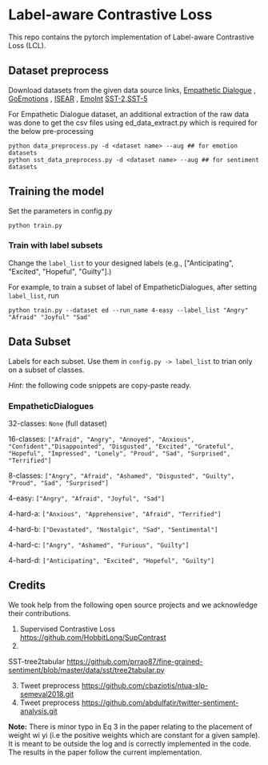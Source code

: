 # Label-aware Contrastive Loss

This repo contains the pytorch implementation of Label-aware Contrastive Loss (LCL).

## Dataset preprocess

Download datasets from the given data source
links, [Empathetic Dialogue](https://github.com/facebookresearch/EmpatheticDialogues.git)
, [GoEmotions](https://github.com/google-research/google-research/tree/master/goemotions)
, [ISEAR](https://www.unige.ch/cisa/research/materials-and-online-research/research-material/)
, [EmoInt](https://saifmohammad.com/WebPages/EmotionIntensity-SharedTask.html) [SST-2,SST-5](https://nlp.stanford.edu/sentiment/index.html)

For Empathetic Dialogue dataset, an additional extraction of the raw data was done to
get the csv files using ed_data_extract.py which is required for the below
pre-processing

```
python data_preprocess.py -d <dataset name> --aug ## for emotion datasets
python sst_data_preprocess.py -d <dataset name> --aug ## for sentiment datasets
```

## Training the model

Set the parameters in config.py

```
python train.py
```

### Train with label subsets

Change the `label_list` to your designed labels (e.g., ["Anticipating", "Excited",
"Hopeful", "Guilty"].)

For example, to train a subset of label of EmpatheticDialogues, after setting
`label_list`, run

```
python train.py --dataset ed --run_name 4-easy --label_list "Angry" "Afraid" "Joyful" "Sad"
```

## Data Subset

Labels for each subset. Use them in `config.py -> label_list` to trian only on a
subset of classes.

_Hint_: the following code snippets are copy-paste ready.

### EmpatheticDialogues

32-classes: `None` (full dataset)

16-classes: `["Afraid", "Angry", "Annoyed", "Anxious", "Confident","Disappointed", "Disgusted", "Excited", "Grateful", "Hopeful", "Impressed", "Lonely", "Proud", "Sad", "Surprised", "Terrified"]`

8-classes: `["Angry", "Afraid", "Ashamed", "Disgusted", "Guilty", "Proud", "Sad", "Surprised"]`

4-easy: `["Angry", "Afraid", "Joyful", "Sad"]`

4-hard-a: `["Anxious", "Apprehensive", "Afraid", "Terrified"]`

4-hard-b: `["Devastated", "Nostalgic", "Sad", "Sentimental"]`

4-hard-c: `["Angry", "Ashamed", "Furious", "Guilty"]`

4-hard-d: `["Anticipating", "Excited", "Hopeful", "Guilty"]`

## Credits

We took help from the following open source projects and we acknowledge their
contributions.

1. Supervised Contrastive Loss <https://github.com/HobbitLong/SupContrast>
2.

SST-tree2tabular <https://github.com/prrao87/fine-grained-sentiment/blob/master/data/sst/tree2tabular.py>

3. Tweet preprocess <https://github.com/cbaziotis/ntua-slp-semeval2018.git>
4. Tweet preprocess <https://github.com/abdulfatir/twitter-sentiment-analysis.git>

**Note:** There is minor typo in Eq 3 in the paper relating to the placement of
weight wi yi (i.e the positive weights which are constant for a given sample). It is
meant to be outside the log and is correctly implemented in the code. The results in
the paper follow the current implementation.